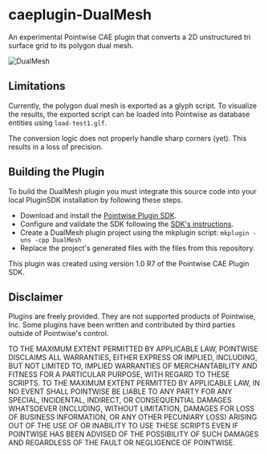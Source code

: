 # caeplugin-DualMesh
An experimental Pointwise CAE plugin that converts a 2D unstructured tri 
surface grid to its polygon dual mesh.

![DualMesh][Logo]

## Limitations
Currently, the polygon dual mesh is exported as a glyph script. To visualize 
the results, the exported script can be loaded into Pointwise as database 
entities using `load-test1.glf`.

The conversion logic does not properly handle sharp corners (yet). This results 
in a loss of precision.

## Building the Plugin
To build the DualMesh plugin you must integrate this source code into your local PluginSDK 
installation by following these steps.

* Download and install the [Pointwise Plugin SDK][SDKdownload].
* Configure and validate the SDK following the [SDK's instructions][SDKdocs].
* Create a DualMesh plugin project using the mkplugin script: `mkplugin -uns -cpp DualMesh`
* Replace the project's generated files with the files from this repository.

This plugin was created using version 1.0 R7 of the Pointwise CAE Plugin SDK.


## Disclaimer
Plugins are freely provided. They are not supported products of
Pointwise, Inc. Some plugins have been written and contributed by third
parties outside of Pointwise's control.

TO THE MAXIMUM EXTENT PERMITTED BY APPLICABLE LAW, POINTWISE DISCLAIMS
ALL WARRANTIES, EITHER EXPRESS OR IMPLIED, INCLUDING, BUT NOT LIMITED
TO, IMPLIED WARRANTIES OF MERCHANTABILITY AND FITNESS FOR A PARTICULAR
PURPOSE, WITH REGARD TO THESE SCRIPTS. TO THE MAXIMUM EXTENT PERMITTED
BY APPLICABLE LAW, IN NO EVENT SHALL POINTWISE BE LIABLE TO ANY PARTY
FOR ANY SPECIAL, INCIDENTAL, INDIRECT, OR CONSEQUENTIAL DAMAGES
WHATSOEVER (INCLUDING, WITHOUT LIMITATION, DAMAGES FOR LOSS OF BUSINESS
INFORMATION, OR ANY OTHER PECUNIARY LOSS) ARISING OUT OF THE USE OF OR
INABILITY TO USE THESE SCRIPTS EVEN IF POINTWISE HAS BEEN ADVISED OF THE
POSSIBILITY OF SUCH DAMAGES AND REGARDLESS OF THE FAULT OR NEGLIGENCE OF
POINTWISE.

[Logo]: https://raw.github.com/dbgarlisch/CaeUnsDualMesh/master/logo_dualmesh.png  "DualMesh Logo"
[SDKdocs]: http://www.pointwise.com/plugins
[SDKdownload]: http://www.pointwise.com/plugins/#sdk_downloads
